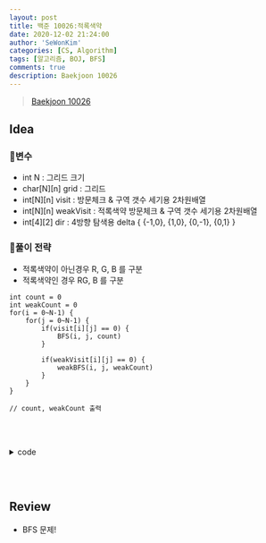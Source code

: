 ```yaml
---
layout: post
title: 백준 10026:적록색약
date: 2020-12-02 21:24:00
author: 'SeWonKim'
categories: [CS, Algorithm]
tags: [알고리즘, BOJ, BFS]
comments: true
description: Baekjoon 10026
---
```


> [Baekjoon 10026](https://www.acmicpc.net/problem/10026)

## Idea

### 🥚변수

- int N : 그리드 크기
- char[N][n] grid : 그리드
- int[N][n] visit : 방문체크 & 구역 갯수 세기용 2차원배열
- int[N][n] weakVisit : 적록색약 방문체크 & 구역 갯수 세기용 2차원배열
- int[4][2] dir : 4방향 탐색용 delta { {-1,0}, {1,0}, {0,-1}, {0,1} }

### 🍳풀이 전략

- 적록색약이 아닌경우 R, G, B 를 구분
- 적록색약인 경우 RG, B 를 구분

```
int count = 0
int weakCount = 0
for(i = 0~N-1) {
    for(j = 0~N-1) {
        if(visit[i][j] == 0) {
            BFS(i, j, count)
        }

        if(weakVisit[i][j] == 0) {
            weakBFS(i, j, weakCount)
        }
    }
}

// count, weakCount 출력
```

&nbsp;  
&nbsp;

<details>
<summary>code</summary>
<div markdown="1">

```java
import java.io.BufferedReader;
import java.io.InputStreamReader;

public class Main {

	static int N;
	static char[][] grid;
	static int[][] visit, weakVisit;
	static int[][] dir = { {-1,0}, {1,0}, {0, -1}, {0,1} };
	public static void main(String[] args) throws Exception {
		BufferedReader br = new BufferedReader(new InputStreamReader(System.in));
		N = Integer.parseInt(br.readLine());
		grid = new char[N][N];
		visit = new int[N][N];
		weakVisit = new int[N][N];
		for (int i = 0; i < N; i++) {
			grid[i] = br.readLine().toCharArray();
		}

		int count = 1;
		int weakCount = 1;

		for (int i = 0; i < N; i++) {
			for (int j = 0; j < N; j++) {
				if(visit[i][j] == 0) {
					BFS(i, j, count++, grid[i][j]);
				}

				if(weakVisit[i][j] == 0) {
					weakBFS(i, j, weakCount++, grid[i][j]);
				}
			}
		}

		System.out.println(--count + " " + --weakCount);
	}

	private static void weakBFS(int i, int j, int count, char color) {
		for (int k = 0; k < 4; k++) {
			int ni = i + dir[k][0];
			int nj = j + dir[k][1];

			if(ni >= 0 && ni < N && nj >=0 && nj < N && weakVisit[ni][nj] == 0) {
				if(color == 'B' && grid[ni][nj] == color) {
					weakVisit[ni][nj] = count;
					weakBFS(ni, nj, count, color);
				}
				else if((color == 'R' || color == 'G' ) && (grid[ni][nj] == 'R' || grid[ni][nj] == 'G')) {
					weakVisit[ni][nj] = count;
					weakBFS(ni, nj, count, color);
				}
			}
		}
	}

	private static void BFS(int i, int j, int count, char color) {
		for (int k = 0; k < 4; k++) {
			int ni = i + dir[k][0];
			int nj = j + dir[k][1];

			if(ni >= 0 && ni < N && nj >=0 && nj < N && visit[ni][nj] == 0 && grid[ni][nj] == color) {
				visit[ni][nj] = count;
				BFS(ni, nj, count, color);
			}
		}
	}

}

```

</div>
</details>

&nbsp;  
&nbsp;

## Review

- BFS 문제!

&nbsp;  
&nbsp;
